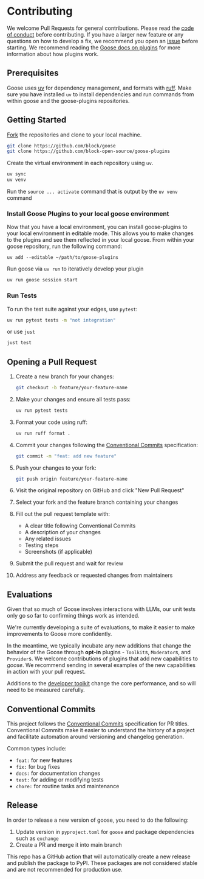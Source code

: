 # Contributing

We welcome Pull Requests for general contributions. Please read the [code of conduct](CODE_OF_CONDUCT.md) before contributing. If you have a larger new feature or any questions on how to develop a fix, we recommend you open an [issue][issues] before starting. We recommend reading the [Goose docs on plugins](https://block-open-source.github.io/goose/plugins/plugins.html) for more information about how plugins work.

## Prerequisites

Goose uses [uv][uv] for dependency management, and formats with [ruff][ruff].
Make sure you have installed `uv` to install dependencies and run commands from within goose and the goose-plugins repositories.

## Getting Started

[Fork][fork] the repositories and clone to your local machine.

```sh
git clone https://github.com/block/goose
git clone https://github.com/block-open-source/goose-plugins
```

Create the virtual environment in each repository using `uv`.

```sh
uv sync
uv venv
```

Run the `source ... activate` command that is output by the `uv venv` command

### Install Goose Plugins to your local goose environment

Now that you have a local environment, you can install goose-plugins to your local environment in editable mode. This allows you to make changes to the plugins and see them reflected in your local goose. From within your goose repository, run the following command:

```
uv add --editable ~/path/to/goose-plugins
```

Run goose via `uv run` to iteratively develop your plugin

```sh
uv run goose session start
```

### Run Tests

To run the test suite against your edges, use `pytest`:

```sh
uv run pytest tests -m "not integration"
```

or use `just`

```sh
just test
```

## Opening a Pull Request

1. Create a new branch for your changes:

   ```sh
   git checkout -b feature/your-feature-name
   ```

2. Make your changes and ensure all tests pass:

   ```sh
   uv run pytest tests
   ```

3. Format your code using ruff:

   ```sh
   uv run ruff format .
   ```

4. Commit your changes following the [Conventional Commits](#conventional-commits) specification:

   ```sh
   git commit -m "feat: add new feature"
   ```

5. Push your changes to your fork:

   ```sh
   git push origin feature/your-feature-name
   ```

6. Visit the original repository on GitHub and click "New Pull Request"

7. Select your fork and the feature branch containing your changes

8. Fill out the pull request template with:

   - A clear title following Conventional Commits
   - A description of your changes
   - Any related issues
   - Testing steps
   - Screenshots (if applicable)

9. Submit the pull request and wait for review

10. Address any feedback or requested changes from maintainers

## Evaluations

Given that so much of Goose involves interactions with LLMs, our unit tests only go so far to confirming things work as intended.

We're currently developing a suite of evaluations, to make it easier to make improvements to Goose more confidently.

In the meantime, we typically incubate any new additions that change the behavior of the Goose through **opt-in** plugins - `Toolkit`s, `Moderator`s, and `Provider`s. We welcome contributions of plugins that add new capabilities to _goose_. We recommend sending in several examples of the new capabilities in action with your pull request.

Additions to the [developer toolkit][developer] change the core performance, and so will need to be measured carefully.

## Conventional Commits

This project follows the [Conventional Commits](https://www.conventionalcommits.org/en/v1.0.0/) specification for PR titles. Conventional Commits make it easier to understand the history of a project and facilitate automation around versioning and changelog generation.

Common types include:

- `feat:` for new features
- `fix:` for bug fixes
- `docs:` for documentation changes
- `test:` for adding or modifying tests
- `chore:` for routine tasks and maintenance

## Release

In order to release a new version of goose, you need to do the following:

1. Update version in `pyproject.toml` for `goose` and package dependencies such as `exchange`
2. Create a PR and merge it into main branch

This repo has a GitHub action that will automatically create a new release and publish the package to PyPI. These packages are not considered stable and are not recommended for production use.

[issues]: https://github.com/block/goose/issues
[goose-plugins]: https://github.com/block-open-source/goose-plugins
[ai-exchange]: https://github.com/block/goose/tree/main/packages/exchange
[developer]: https://github.com/block/goose/blob/dfecf829a83021b697bf2ecc1dbdd57d31727ddd/src/goose/toolkit/developer.py
[uv]: https://docs.astral.sh/uv/
[ruff]: https://docs.astral.sh/ruff/
[just]: https://github.com/casey/just
[adding-toolkit]: https://block.github.io/goose/configuration.html#adding-a-toolkit
[goose-docs]: https://block.github.io/goose/
[fork]: https://github.com/block/goose/fork
